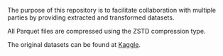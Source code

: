 The purpose of this repository is to facilitate collaboration with multiple parties by providing extracted and transformed datasets.

All Parquet files are compressed using the ZSTD compression type.

The original datasets can be found at [Kaggle](https://www.kaggle.com/datasets/olistbr/brazilian-ecommerce).
